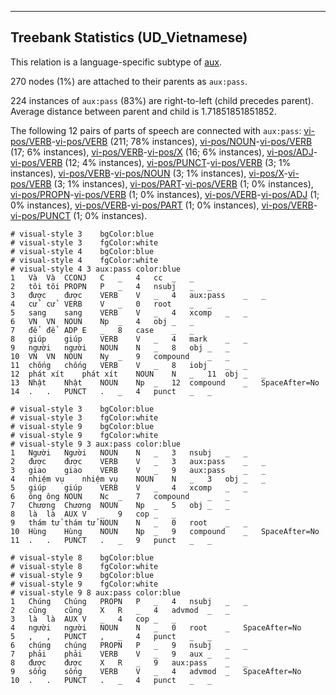 

--------------------------------------------------------------------------------

## Treebank Statistics (UD_Vietnamese)

This relation is a language-specific subtype of [aux]().

270 nodes (1%) are attached to their parents as `aux:pass`.

224 instances of `aux:pass` (83%) are right-to-left (child precedes parent).
Average distance between parent and child is 1.71851851851852.

The following 12 pairs of parts of speech are connected with `aux:pass`: [vi-pos/VERB]()-[vi-pos/VERB]() (211; 78% instances), [vi-pos/NOUN]()-[vi-pos/VERB]() (17; 6% instances), [vi-pos/VERB]()-[vi-pos/X]() (16; 6% instances), [vi-pos/ADJ]()-[vi-pos/VERB]() (12; 4% instances), [vi-pos/PUNCT]()-[vi-pos/VERB]() (3; 1% instances), [vi-pos/VERB]()-[vi-pos/NOUN]() (3; 1% instances), [vi-pos/X]()-[vi-pos/VERB]() (3; 1% instances), [vi-pos/PART]()-[vi-pos/VERB]() (1; 0% instances), [vi-pos/PROPN]()-[vi-pos/VERB]() (1; 0% instances), [vi-pos/VERB]()-[vi-pos/ADJ]() (1; 0% instances), [vi-pos/VERB]()-[vi-pos/PART]() (1; 0% instances), [vi-pos/VERB]()-[vi-pos/PUNCT]() (1; 0% instances).


~~~ conllu
# visual-style 3	bgColor:blue
# visual-style 3	fgColor:white
# visual-style 4	bgColor:blue
# visual-style 4	fgColor:white
# visual-style 4 3 aux:pass	color:blue
1	Và	Và	CCONJ	C	_	4	cc	_	_
2	tôi	tôi	PROPN	P	_	4	nsubj	_	_
3	được	được	VERB	V	_	4	aux:pass	_	_
4	cử	cử	VERB	V	_	0	root	_	_
5	sang	sang	VERB	V	_	4	xcomp	_	_
6	VN	VN	NOUN	Np	_	4	obj	_	_
7	để	để	ADP	E	_	8	case	_	_
8	giúp	giúp	VERB	V	_	4	mark	_	_
9	người	người	NOUN	N	_	8	obj	_	_
10	VN	VN	NOUN	Ny	_	9	compound	_	_
11	chống	chống	VERB	V	_	8	iobj	_	_
12	phát xít	phát xít	NOUN	N	_	11	obj	_	_
13	Nhật	Nhật	NOUN	Np	_	12	compound	_	SpaceAfter=No
14	.	.	PUNCT	.	_	4	punct	_	_

~~~


~~~ conllu
# visual-style 3	bgColor:blue
# visual-style 3	fgColor:white
# visual-style 9	bgColor:blue
# visual-style 9	fgColor:white
# visual-style 9 3 aux:pass	color:blue
1	Người	Người	NOUN	N	_	3	nsubj	_	_
2	được	được	VERB	V	_	3	aux:pass	_	_
3	giao	giao	VERB	V	_	9	aux:pass	_	_
4	nhiệm vụ	nhiệm vụ	NOUN	N	_	3	obj	_	_
5	giúp	giúp	VERB	V	_	4	xcomp	_	_
6	ông	ông	NOUN	Nc	_	7	compound	_	_
7	Chương	Chương	NOUN	Np	_	5	obj	_	_
8	là	là	AUX	V	_	9	cop	_	_
9	thám tử	thám tử	NOUN	N	_	0	root	_	_
10	Hùng	Hùng	NOUN	Np	_	9	compound	_	SpaceAfter=No
11	.	.	PUNCT	.	_	9	punct	_	_

~~~


~~~ conllu
# visual-style 8	bgColor:blue
# visual-style 8	fgColor:white
# visual-style 9	bgColor:blue
# visual-style 9	fgColor:white
# visual-style 9 8 aux:pass	color:blue
1	Chúng	Chúng	PROPN	P	_	4	nsubj	_	_
2	cũng	cũng	X	R	_	4	advmod	_	_
3	là	là	AUX	V	_	4	cop	_	_
4	người	người	NOUN	N	_	0	root	_	SpaceAfter=No
5	,	,	PUNCT	,	_	4	punct	_	_
6	chúng	chúng	PROPN	P	_	9	nsubj	_	_
7	phải	phải	VERB	V	_	9	aux	_	_
8	được	được	X	R	_	9	aux:pass	_	_
9	sống	sống	VERB	V	_	4	advmod	_	SpaceAfter=No
10	.	.	PUNCT	.	_	4	punct	_	_

~~~


